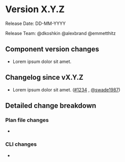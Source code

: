 # Version X.Y.Z

Release Date: DD-MM-YYYY

Release Team: @dkoshkin @alexbrand @emmetthitz

## Component version changes

* Lorem ipsum dolor sit amet.

## Changelog since vX.Y.Z

* Lorem ipsum dolor sit amet. ([#1234](https://github.com/apprenda/kismatic/pull/1234) , [@swade1987](https://github.com/swade1987))


## Detailed change breakdown

### Plan file changes

* 


### CLI changes

* 